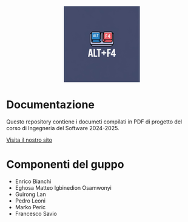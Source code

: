 <div align="center">
  <img alt="Logo ALt+F4" src="Assets/logo.jpeg" width="200">
</div>

# Documentazione
Questo repository contiene i documeti compilati in PDF di progetto del corso di Ingegneria del Software 2024-2025.

[Visita il nostro sito]([alt-f4-eng.github.io/Documentazione/](https://alt-f4-eng.github.io/Documentazione/))

# Componenti del guppo
* Enrico Bianchi 
* Eghosa Matteo Igbinedion Osamwonyi 
* Guirong Lan 
* Pedro Leoni 
* Marko Peric 
* Francesco Savio

